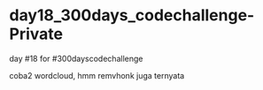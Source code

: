 # day18_300days_codechallenge-Private
day #18 for #300dayscodechallenge

coba2 wordcloud, hmm remvhonk juga ternyata
